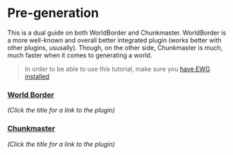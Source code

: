 # Pre-generation
This is a dual guide on both WorldBorder and Chunkmaster.
WorldBorder is a more well-known and overall better integrated plugin (works better with other plugins, ususally).
Though, on the other side, Chunkmaster is much, much faster when it comes to generating a world.

> In order to be able to use this tutorial, make sure you [have EWG installed](basic-installation.md "Link to EWG installation")

### [World Border](http://dev.bukkit.org/bukkit-plugins/worldborder/ "Link to WorldBorder")
*(Click the title for a link to the plugin)*


### [Chunkmaster](https://www.spigotmc.org/resources/chunkmaster.71351/ "Link to Chunkmaster")
*(Click the title for a link to the plugin)*
